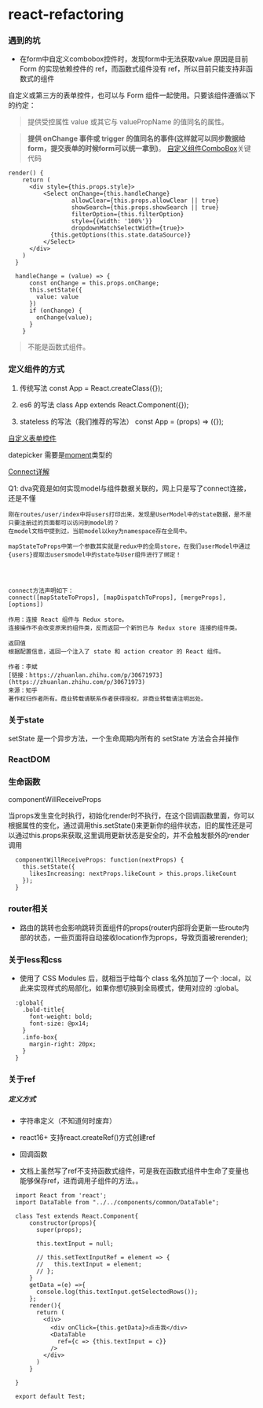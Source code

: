 # react-refactoring

### 遇到的坑

- 在form中自定义combobox控件时，发现form中无法获取value 原因是目前 Form 的实现依赖控件的 ref，而函数式组件没有 ref，所以目前只能支持非函数式的组件

自定义或第三方的表单控件，也可以与 Form 组件一起使用。只要该组件遵循以下的约定：

> 提供受控属性 value 或其它与 valuePropName 的值同名的属性。

> **提供 onChange 事件或 trigger 的值同名的事件(这样就可以同步数据给form，提交表单的时候form可以统一拿到)**。
>[自定义组件ComboBox](https://github.com/hangpage/react-refactoring/blob/dev/src/components/common/ComboBox.js)关键代码
  ```
  render() {
      return (
        <div style={this.props.style}>
            <Select onChange={this.handleChange}
                    allowClear={this.props.allowClear || true}
                    showSearch={this.props.showSearch || true}
                    filterOption={this.filterOption}
                    style={{width: '100%'}}
                    dropdownMatchSelectWidth={true}>
              {this.getOptions(this.state.dataSource)}
            </Select>
        </div>
      )
    }
                    
    handleChange = (value) => {
        const onChange = this.props.onChange;
        this.setState({
          value: value
        })
        if (onChange) {
          onChange(value);
        }
      }
  
  ```


> 不能是函数式组件。


### 定义组件的方式

 1. 传统写法
const App = React.createClass({});

 2. es6 的写法
class App extends React.Component({});

 3. stateless 的写法（我们推荐的写法）
const App = (props) => ({});

[自定义表单控件](https://ant.design/components/form-cn/#components-form-demo-customized-form-controls)


datepicker 需要是[moment](http://momentjs.cn/docs/#/parsing/now/)类型的


[Connect详解](https://blog.csdn.net/u010977147/article/details/53412381)


Q1:
    dva究竟是如何实现model与组件数据关联的，网上只是写了connect连接，还是不懂
    
    刚在routes/user/index中将users打印出来，发现是UserModel中的state数据，是不是只要注册过的页面都可以访问到model的？
    在model文档中提到过，当前model以key为namespace存在全局中。 
    
    mapStateToProps中第一个参数其实就是redux中的全局store，在我们userModel中通过{users}提取出usersmodel中的state与User组件进行了绑定！


    
    
    connect方法声明如下：
    connect([mapStateToProps], [mapDispatchToProps], [mergeProps],[options])  
    
    作用：连接 React 组件与 Redux store。 
    连接操作不会改变原来的组件类，反而返回一个新的已与 Redux store 连接的组件类。 
    
    返回值
    根据配置信息，返回一个注入了 state 和 action creator 的 React 组件。
    
    作者：李斌
    [链接：https://zhuanlan.zhihu.com/p/30671973](https://zhuanlan.zhihu.com/p/30671973)
    来源：知乎
    著作权归作者所有。商业转载请联系作者获得授权，非商业转载请注明出处。
    
    
    
### 关于state

setState 是一个异步方法，一个生命周期内所有的 setState 方法会合并操作

    
### ReactDOM

    
    
### 生命函数


componentWillReceiveProps

当props发生变化时执行，初始化render时不执行，在这个回调函数里面，你可以根据属性的变化，通过调用this.setState()来更新你的组件状态，旧的属性还是可以通过this.props来获取,这里调用更新状态是安全的，并不会触发额外的render调用

```
  componentWillReceiveProps: function(nextProps) {
    this.setState({
      likesIncreasing: nextProps.likeCount > this.props.likeCount
    });
  }
```


### router相关

- 路由的跳转也会影响跳转页面组件的props(router内部将会更新一些route内部的状态，一些页面将自动接收location作为props，导致页面被rerender);


### 关于less和css

- 使用了 CSS Modules 后，就相当于给每个 class 名外加加了一个 :local，以此来实现样式的局部化，如果你想切换到全局模式，使用对应的 :global。
```
  :global{
    .bold-title{
      font-weight: bold;
      font-size: @px14;
    }
    .info-box{
      margin-right: 20px;
    }
  }
```

### 关于ref 


##### 定义方式

- 字符串定义（不知道何时废弃）
- react16+ 支持react.createRef()方式创建ref
- 回调函数

- 文档上虽然写了ref不支持函数式组件，可是我在函数式组件中生命了变量也能够保存ref，进而调用子组件的方法。。

```
  import React from 'react';
  import DataTable from "../../components/common/DataTable";
  
  class Test extends React.Component{
      constructor(props){
        super(props);
  
        this.textInput = null;
  
        // this.setTextInputRef = element => {
        //   this.textInput = element;
        // };
      }
      getData =(e) =>{
        console.log(this.textInput.getSelectedRows());
      };
      render(){
        return (
          <div>
            <div onClick={this.getData}>点击我</div>
            <DataTable
              ref={c => {this.textInput = c}}
            />
          </div>
        )
      }
  
  }
  
  export default Test;
```
